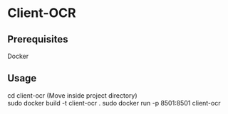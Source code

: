 # Client-OCR

## Prerequisites
Docker

## Usage
cd client-ocr (Move inside project directory)  
sudo docker build -t client-ocr .
sudo docker run -p 8501:8501 client-ocr
